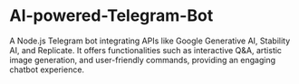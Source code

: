 # AI-powered-Telegram-Bot
A Node.js Telegram bot integrating APIs like Google Generative AI, Stability AI, and Replicate. It offers functionalities such as interactive Q&amp;A, artistic image generation, and user-friendly commands, providing an engaging chatbot experience.

